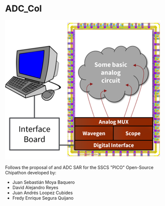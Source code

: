 # ADC_Col

![Docker command](/Images/pico_contest.png)

Follows the proposal of and ADC SAR for the SSCS "PICO" Open-Source Chipathon developed by:
- Juan Sebastián Moya Baquero
- David Alejandro Reyes
- Juan Andrés Loopez Cubides
- Fredy Enrique Segura Quijano



